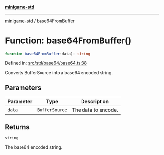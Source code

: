 [**minigame-std**](../README.md)

***

[minigame-std](../README.md) / base64FromBuffer

# Function: base64FromBuffer()

```ts
function base64FromBuffer(data): string
```

Defined in: [src/std/base64/base64.ts:38](https://github.com/JiangJie/minigame-std/blob/fdb22241c47c2e98329a4c62befde728957e03ee/src/std/base64/base64.ts#L38)

Converts BufferSource into a base64 encoded string.

## Parameters

| Parameter | Type | Description |
| ------ | ------ | ------ |
| `data` | `BufferSource` | The data to encode. |

## Returns

`string`

The base64 encoded string.
